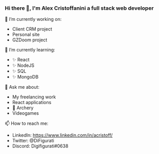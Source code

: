 ### Hi there 👋, I'm Alex Cristoffanini a full stack web developer

🔭 I’m currently working on:
- Client CRM project
- Personal site
- GZDoom project 

🌱 I’m currently learning:
- ✨ React
- ✨ NodeJS
- ✨ SQL
- ✨ MongoDB

💬 Ask me about:
- My freelancing work
- React applications
- 🏹 Archery
- Videogames

📫 How to reach me:
- LinkedIn: https://www.linkedin.com/in/acristoff/
- Twitter: @DiFigurati
- Discord: Digifigurati#0638
<!--
**ACristoff/ACristoff** is a ✨ _special_ ✨ repository because its `README.md` (this file) appears on your GitHub profile.

Here are some ideas to get you started:

- 🔭 I’m currently working on ...
- 🌱 I’m currently learning ...
- 👯 I’m looking to collaborate on ...
- 🤔 I’m looking for help with ...
- 💬 Ask me about ...
- 📫 How to reach me: ...
- 😄 Pronouns: ...
- ⚡ Fun fact: ...
-->
